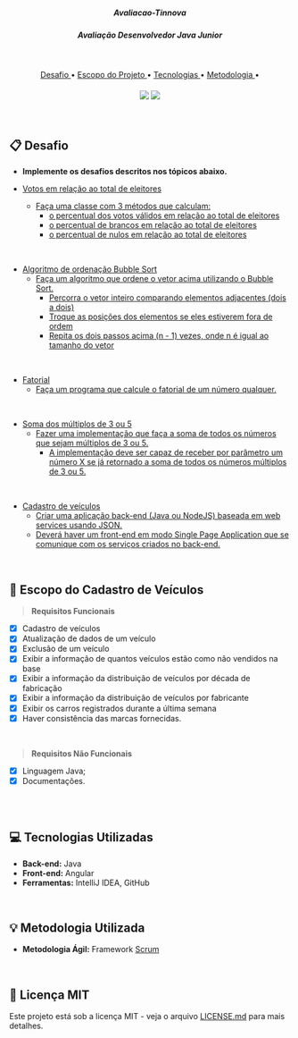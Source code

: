 <h5 align="center"> Avaliacao-Tinnova </h5>

 <h5 align="center">  Avaliação Desenvolvedor Java Junior </h5>

 <br>

<p align="center">
  <a href ="#clipboard-desafio"> Desafio </a>  • 
  <a href ="#dart-escopo-do-projeto"> Escopo do Projeto </a>  • 
  <a href ="#computer-tecnologias-utilizadas"> Tecnologias </a>  • 
  <a href ="#bulb-metodologia-utilizada"> Metodologia </a>  • 
</p>

<h4 align="center"> 

<a href="https://developer.mozilla.org/pt-BR/docs/Web/JavaScript"><img src = "https://img.shields.io/badge/java-%23ED8B00.svg?style=for-the-badge&logo=java&logoColor=white"/></a>
<a href="https://angular.io/"><img src = "https://img.shields.io/badge/angular-%23DD0031.svg?style=for-the-badge&logo=angular&logoColor=white" /></a>
</h4>

<br>

## :clipboard: Desafio

* **Implemente os desafios descritos nos tópicos abaixo.**

* [Votos em relação ao total de eleitores](#exercício1)
  * [Faça uma classe com 3 métodos que calculam:](#explicação)
     * [o percentual dos votos válidos em relação ao total de eleitores](#metodo1)
     * [o percentual de brancos em relação ao total de eleitores](#metodo2)
     * [o percentual de nulos em relação ao total de eleitores](#metodo3)
<br>

* [Algoritmo de ordenação Bubble Sort](#exercício2)
  * [Faça um algoritmo que ordene o vetor acima utilizando o Bubble Sort.](#explicação)
    *	[Percorra o vetor inteiro comparando elementos adjacentes (dois a dois)](#passo1)
    * [Troque as posições dos elementos se eles estiverem fora de ordem](#passo2)
    * [Repita os dois passos acima (n - 1) vezes, onde n é igual ao tamanho do vetor](#passo3)
<br>
    
* [Fatorial](#exercício3)
  * [Faça um programa que calcule o fatorial de um número qualquer.](#explicação)
<br>

* [Soma dos múltiplos de 3 ou 5](#exercício4)
  * [Fazer uma implementação que faça a soma de todos os números que sejam múltiplos de 3 ou 5.](#explicação)
    *	[A implementação deve ser capaz de receber por parâmetro um número X se já retornado a soma de todos os números múltiplos de 3 ou 5.](#metodo)
<br>
    
 * [Cadastro de veículos](#exercício5)
   * [Criar uma aplicação back-end (Java ou NodeJS) baseada em web services usando JSON.](#explicação)
   * [Deverá haver um front-end em modo Single Page Application que se comunique com os serviços criados no back-end.](#explicacao)

<br>

## :dart: Escopo do Cadastro de Veículos

> **Requisitos Funcionais**

- [x]  Cadastro de veículos
- [x]  Atualização de dados de um veículo
- [x]  Exclusão de um veículo
- [x]  Exibir a informação de quantos veículos estão como não vendidos na base
- [x]  Exibir a informação da distribuição de veículos por década de fabricação
- [x]  Exibir a informação da distribuição de veículos por fabricante
- [x]  Exibir os carros registrados durante a última semana
- [x]  Haver consistência das marcas fornecidas.

<br>

> **Requisitos Não Funcionais**

- [x]  Linguagem Java;
- [x]  Documentações.<br><br>

<br>

## :computer: Tecnologias Utilizadas

* **Back-end:** Java
* **Front-end:** Angular
* **Ferramentas:** IntelliJ IDEA, GitHub

<br>

## :bulb: Metodologia Utilizada

* **Metodologia Ágil:** Framework [Scrum](https://www.desenvolvimentoagil.com.br/scrum/)

<br>

## :page_facing_up: Licença MIT

Este projeto está sob a licença MIT - veja o arquivo [LICENSE.md](https://github.com/Doc-Docker/APIMidAll/blob/main/LICENSE) para mais detalhes.

<br>
